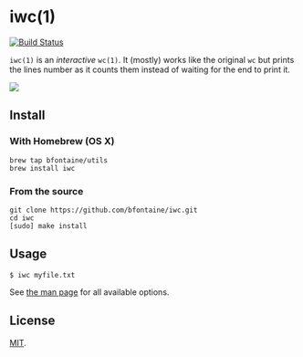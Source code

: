 # iwc(1)

[![Build Status](https://travis-ci.org/bfontaine/iwc.svg?branch=master)](https://travis-ci.org/bfontaine/iwc)

`iwc(1)` is an *interactive* `wc(1)`. It (mostly) works like the original `wc`
but prints the lines number as it counts them instead of waiting for the end to
print it.

![](https://github.com/bfontaine/iwc/raw/master/imgs/iwc.gif)

## Install

### With Homebrew (OS X)

    brew tap bfontaine/utils
    brew install iwc

### From the source

    git clone https://github.com/bfontaine/iwc.git
    cd iwc
    [sudo] make install

## Usage

    $ iwc myfile.txt

See [the man page][man] for all available options.

[man]: https://bfontaine.github.io/iwc

## License

[MIT][LICENSE].

[LICENSE]: https://github.com/bfontaine/iwc/blob/master/LICENSE
